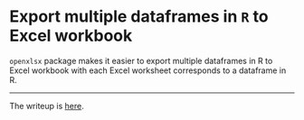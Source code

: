 # Export multiple dataframes in `R` to Excel workbook

`openxlsx` package makes it easier to export multiple dataframes in R to Excel workbook with each Excel worksheet corresponds to a dataframe in R. 

---
The writeup is [here](https://rpubs.com/gbganalyst/RdatatoExcelworkbook).


